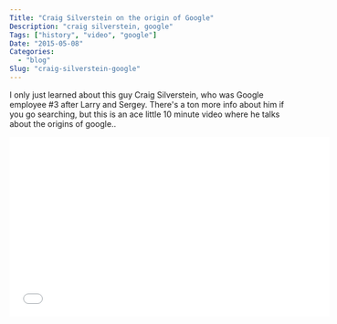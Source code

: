 ```yaml
---
Title: "Craig Silverstein on the origin of Google"
Description: "craig silverstein, google"
Tags: ["history", "video", "google"]
Date: "2015-05-08"
Categories:
  - "blog"
Slug: "craig-silverstein-google"
---
```


I only just learned about this guy Craig Silverstein, who was Google employee #3 after Larry and Sergey. There's a ton more info about him if you go searching, but this is an ace little 10 minute video where he talks about the origins of google..

<div class="video-container">
<iframe width="560" height="315" src="//www.youtube.com/embed/QVkWmYUwhH8" frameborder="0" allowfullscreen></iframe>
</div>
